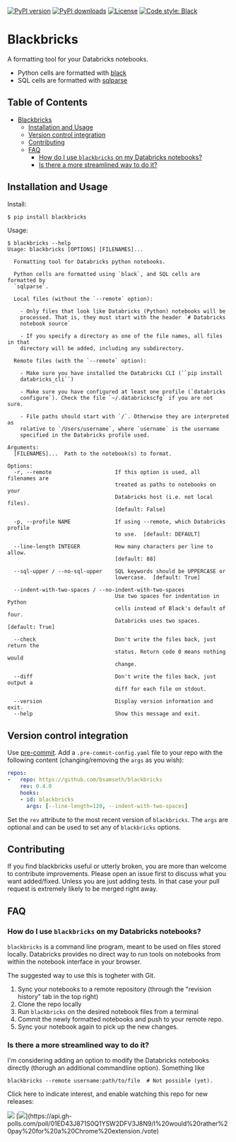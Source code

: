 [![PyPI version](https://img.shields.io/pypi/v/blackbricks.svg?logo=pypi&logoColor=FFE873)](https://pypi.org/project/blackbricks/)
[![PyPI downloads](https://img.shields.io/pypi/dm/blackbricks)](https://pypistats.org/packages/blackbricks)
[![License](https://img.shields.io/pypi/l/blackbricks)](LICENSE)
[![Code style: Black](https://img.shields.io/badge/code%20style-black-000000.svg)](https://github.com/psf/black)

# Blackbricks

A formatting tool for your Databricks notebooks.

- Python cells are formatted with [black](https://github.com/psf/black)
- SQL cells are formatted with [sqlparse](https://github.com/andialbrecht/sqlparse)

## Table of Contents
- [Blackbricks](#blackbricks)
  * [Installation and Usage](#installation-and-usage)
  * [Version control integration](#version-control-integration)
  * [Contributing](#contributing)
  * [FAQ](#faq)
    + [How do I use `blackbricks` on my Databricks notebooks?](#how-do-i-use--blackbricks--on-my-databricks-notebooks-)
    + [Is there a more streamlined way to do it?](#is-there-a-more-streamlined-way-to-do-it-)

## Installation and Usage 

Install:

```bash
$ pip install blackbricks
```

Usage:

```text
$ blackbricks --help
Usage: blackbricks [OPTIONS] [FILENAMES]...

  Formatting tool for Databricks python notebooks.

  Python cells are formatted using `black`, and SQL cells are formatted by
  `sqlparse`.

  Local files (without the `--remote` option):

    - Only files that look like Databricks (Python) notebooks will be
    processed. That is, they must start with the header `# Databricks
    notebook source`

    - If you specify a directory as one of the file names, all files in that
    directory will be added, including any subdirectory.

  Remote files (with the `--remote` option):

    - Make sure you have installed the Databricks CLI (``pip install
    databricks_cli``)

    - Make sure you have configured at least one profile (`databricks
    configure`). Check the file `~/.databrickscfg` if you are not sure.

    - File paths should start with `/`. Otherwise they are interpreted as
    relative to `/Users/username`, where `username` is the username
    specified in the Databricks profile used.

Arguments:
  [FILENAMES]...  Path to the notebook(s) to format.

Options:
  -r, --remote                    If this option is used, all filenames are
                                  treated as paths to notebooks on your
                                  Databricks host (i.e. not local files).
                                  [default: False]

  -p, --profile NAME              If using --remote, which Databricks profile
                                  to use.  [default: DEFAULT]

  --line-length INTEGER           How many characters per line to allow.
                                  [default: 88]

  --sql-upper / --no-sql-upper    SQL keywords should be UPPERCASE or
                                  lowercase.  [default: True]

  --indent-with-two-spaces / --no-indent-with-two-spaces
                                  Use two spaces for indentation in Python
                                  cells instead of Black's default of four.
                                  Databricks uses two spaces.  [default: True]

  --check                         Don't write the files back, just return the
                                  status. Return code 0 means nothing would
                                  change.

  --diff                          Don't write the files back, just output a
                                  diff for each file on stdout.

  --version                       Display version information and exit.
  --help                          Show this message and exit.
```



## Version control integration

Use [pre-commit](https://pre-commit.com). Add a
`.pre-commit-config.yaml` file to your repo with the following content (changing/removing the `args` as you wish):

```yaml
repos:
-   repo: https://github.com/bsamseth/blackbricks
    rev: 0.4.0
    hooks:
    - id: blackbricks
      args: [--line-length=120, --indent-with-two-spaces]
```

Set the `rev` attribute to the most recent version of `blackbricks`.
The `args` are optional and can be used to set any of `blackbricks` options.

## Contributing

If you find blackbricks useful or utterly broken, you are more than welcome to contribute improvements. Please open an issue first to discuss what you want added/fixed. Unless you are just adding tests. In that case your pull request is extremely likely to be merged right away.

## FAQ

### How do I use `blackbricks` on my Databricks notebooks?

`blackbricks` is a command line program, meant to be used on files stored locally. Databricks provides no direct way to run tools on notebooks from within the notebook interface in your browser. 

The suggested way to use this is togheter with Git. 
1. Sync your notebooks to a remote repository (through the "revision history" tab in the top right)
2. Clone the repo locally
3. Run `blackbricks` on the desired notebook files from a terminal
4. Commit the newly formatted notebooks and push to your remote repo.
5. Sync your notebook again to pick up the new changes.

### Is there a more streamlined way to do it?

I'm considering adding an option to modify the Databricks notebooks directly (thorugh an additional commandline option). Something like
```
blackbricks --remote username:path/to/file  # Not possible (yet).
```
Click here to indicate interest, and enable watching this repo for new releases: 

[![](https://api.gh-polls.com/poll/01ED43J871S0Q1YSW2DFV3J8N9/Yes%2C%20please%20make%20a%20command%20line%20option%20for%20this%21)](https://api.gh-polls.com/poll/01ED43J871S0Q1YSW2DFV3J8N9/Yes%2C%20please%20make%20a%20command%20line%20option%20for%20this%21/vote)
[![](https://api.gh-polls.com/poll/01ED43J871S0Q1YSW2DFV3J8N9/I%20would%20rather%20pay%20for%20a%20Chrome%20extension.)](https://api.gh-polls.com/poll/01ED43J871S0Q1YSW2DFV3J8N9/I%20would%20rather%20pay%20for%20a%20Chrome%20extension./vote)
